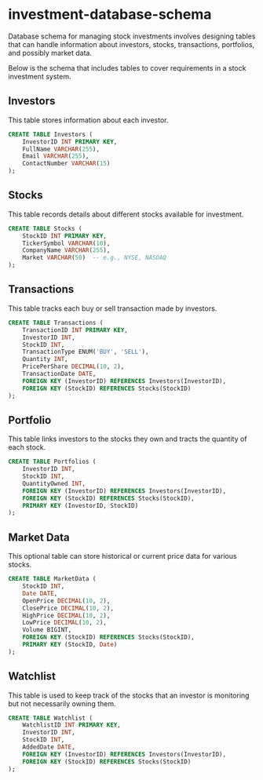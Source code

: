 # investment-database-schema

Database schema for managing stock investments involves designing tables that can handle information about investors, stocks, transactions, portfolios, and possibly market data.

Below is the schema that includes tables to cover requirements in a stock investment system.

## Investors

This table stores information about each investor.

```SQL
CREATE TABLE Investors (
    InvestorID INT PRIMARY KEY,
    FullName VARCHAR(255),
    Email VARCHAR(255),
    ContactNumber VARCHAR(15)
);
```

## Stocks

This table records details about different stocks available for investment.

```SQL
CREATE TABLE Stocks (
    StockID INT PRIMARY KEY,
    TickerSymbol VARCHAR(10),
    CompanyName VARCHAR(255),
    Market VARCHAR(50)  -- e.g., NYSE, NASDAQ
);
```

## Transactions

This table tracks each buy or sell transaction made by investors.

```SQL
CREATE TABLE Transactions (
    TransactionID INT PRIMARY KEY,
    InvestorID INT,
    StockID INT,
    TransactionType ENUM('BUY', 'SELL'),
    Quantity INT,
    PricePerShare DECIMAL(10, 2),
    TransactionDate DATE,
    FOREIGN KEY (InvestorID) REFERENCES Investors(InvestorID),
    FOREIGN KEY (StockID) REFERENCES Stocks(StockID)
);
```

## Portfolio

This table links investors to the stocks they own and tracts the quantity of each stock.

```SQL
CREATE TABLE Portfolios (
    InvestorID INT,
    StockID INT,
    QuantityOwned INT,
    FOREIGN KEY (InvestorID) REFERENCES Investors(InvestorID),
    FOREIGN KEY (StockID) REFERENCES Stocks(StockID),
    PRIMARY KEY (InvestorID, StockID)
);
```

## Market Data

This optional table can store historical or current price data for various stocks.

```SQL
CREATE TABLE MarketData (
    StockID INT,
    Date DATE,
    OpenPrice DECIMAL(10, 2),
    ClosePrice DECIMAL(10, 2),
    HighPrice DECIMAL(10, 2),
    LowPrice DECIMAL(10, 2),
    Volume BIGINT,
    FOREIGN KEY (StockID) REFERENCES Stocks(StockID),
    PRIMARY KEY (StockID, Date)
);
```

## Watchlist

This table is used to keep track of the stocks that an investor is monitoring but not necessarily owning them.

```SQL
CREATE TABLE Watchlist (
    WatchlistID INT PRIMARY KEY,
    InvestorID INT,
    StockID INT,
    AddedDate DATE,
    FOREIGN KEY (InvestorID) REFERENCES Investors(InvestorID),
    FOREIGN KEY (StockID) REFERENCES Stocks(StockID)
);
```
